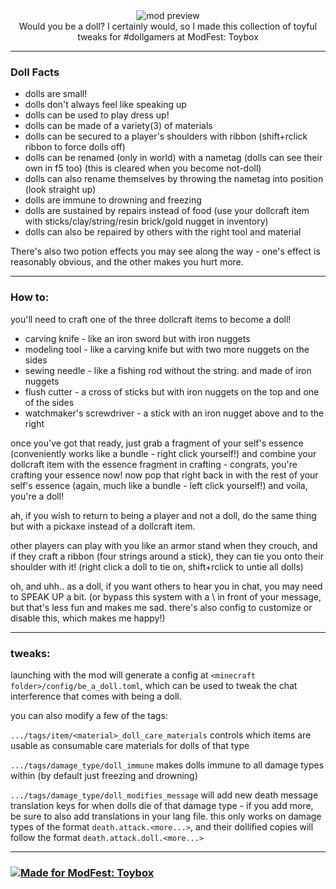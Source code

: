 <!--suppress HtmlDeprecatedTag, XmlDeprecatedElement -->
<center><img alt="mod preview" src="https://cdn.modrinth.com/data/MAd0Z2MD/images/bd6c08ac189a07ee4ce15a19e7a0983ff85a9b51.png"/></center>

<center>
Would you be a doll? I certainly would, so I made this collection of toyful tweaks for #dollgamers at ModFest: Toybox
</center>

---

### Doll Facts

- dolls are small!
- dolls don't always feel like speaking up
- dolls can be used to play dress up!
- dolls can be made of a variety(3) of materials
- dolls can be secured to a player's shoulders with ribbon (shift+rclick ribbon to force dolls off)
- dolls can be renamed (only in world) with a nametag (dolls can see their own in f5 too) (this is cleared when you become not-doll)
- dolls can also rename themselves by throwing the nametag into position (look straight up)
- dolls are immune to drowning and freezing
- dolls are sustained by repairs instead of food (use your dollcraft item with sticks/clay/string/resin brick/gold nugget in inventory)
- dolls can also be repaired by others with the right tool and material

There's also two potion effects you may see along the way - one's effect is reasonably obvious, and the other makes you hurt more.

---

### How to:

you'll need to craft one of the three dollcraft items to become a doll!
* carving knife - like an iron sword but with iron nuggets
* modeling tool - like a carving knife but with two more nuggets on the sides
* sewing needle - like a fishing rod without the string. and made of iron nuggets
* flush cutter - a cross of sticks but with iron nuggets on the top and one of the sides
* watchmaker's screwdriver - a stick with an iron nugget above and to the right

once you've got that ready, just grab a fragment of your self's essence (conveniently works like a bundle - right click yourself!)
and combine your dollcraft item with the essence fragment in crafting - congrats, you're crafting your essence now!
now pop that right back in with the rest of your self's essence (again, much like a bundle - left click yourself!)
and voila, you're a doll!

ah, if you wish to return to being a player and not a doll, do the same thing but with a pickaxe instead of a dollcraft item.

other players can play with you like an armor stand when they crouch,
and if they craft a ribbon (four strings around a stick),
they can tie you onto their shoulder with it!
(right click a doll to tie on, shift+rclick to untie all dolls)

oh, and uhh.. as a doll, if you want others to hear you in chat, you may need to SPEAK UP a bit.
(or bypass this system with a \ in front of your message, but that's less fun and makes me sad.
there's also config to customize or disable this, which makes me happy!)

---

### tweaks:

launching with the mod will generate a config at `<minecraft folder>/config/be_a_doll.toml`, which can be used to tweak
the chat interference that comes with being a doll.

you can also modify a few of the tags:

`.../tags/item/<material>_doll_care_materials` controls which items are usable as consumable care materials
for dolls of that <material> type

`.../tags/damage_type/doll_immune` makes dolls immune to all damage types within (by default just freezing and drowning)

`.../tags/damage_type/doll_modifies_message` will add new death message translation keys for when dolls die
of that damage type - if you add more, be sure to also add translations in your lang file.
this only works on damage types of the format `death.attack.<more...>`, 
and their dollified copies will follow the format `death.attack.doll.<more...>`

---

### [![Made for ModFest: Toybox](https://raw.githubusercontent.com/ModFest/art/v2/badge/svg/toybox/compact.svg)](https://modfest.net/toybox)
